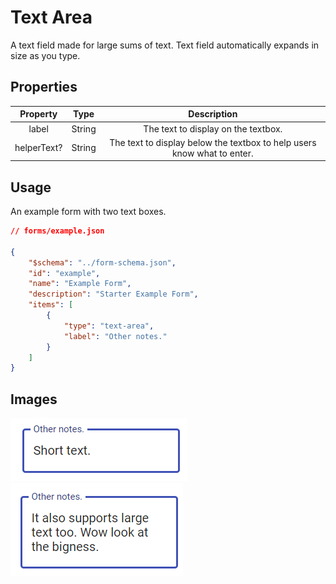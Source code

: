 # Text Area
A text field made for large sums of text. Text field automatically expands in size as you type. 


## Properties

|   Property  |  Type  |                               Description                               |
|:-----------:|:------:|:-----------------------------------------------------------------------:|
|    label    | String |                   The text to display on the textbox.                   |
| helperText? | String | The text to display below the textbox to help users know what to enter. |

## Usage
An example form with two text boxes.
```json
// forms/example.json

{
    "$schema": "../form-schema.json",
    "id": "example",
    "name": "Example Form",
    "description": "Starter Example Form",
    "items": [
        {
            "type": "text-area",
            "label": "Other notes."
        }
    ]
}
```

## Images
![text](../img/text-area.png ":size=200%")
![text](../img/text-area-big.png ":size=200%")
